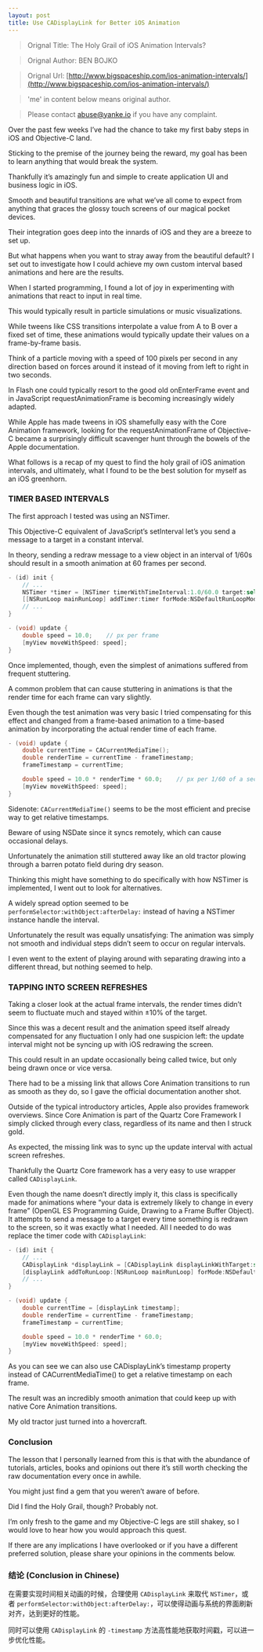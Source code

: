 ```yaml
---
layout: post
title: Use CADisplayLink for Better iOS Animation
---
```

> Orignal Title:  The Holy Grail of iOS Animation Intervals?

> Orignal Author: BEN BOJKO

> Orignal Url:   [http://www.bigspaceship.com/ios-animation-intervals/](http://www.bigspaceship.com/ios-animation-intervals/)

> 'me' in content below means original author.

> Please contact [abuse@yanke.io](mailto:abuse@yanke.io) if you have any complaint.

Over the past few weeks I’ve had the chance to take my first baby steps in iOS and Objective-C land. 

Sticking to the premise of the journey being the reward, my goal has been to learn anything that would break the system. 

Thankfully it’s amazingly fun and simple to create application UI and business logic in iOS. 

Smooth and beautiful transitions are what we’ve all come to expect from anything that graces the glossy touch screens of our magical pocket devices. 

Their integration goes deep into the innards of iOS and they are a breeze to set up. 

But what happens when you want to stray away from the beautiful default? I set out to investigate how I could achieve my own custom interval based animations and here are the results.

When I started programming, I found a lot of joy in experimenting with animations that react to input in real time. 

This would typically result in particle simulations or music visualizations. 

While tweens like CSS transitions interpolate a value from A to B over a fixed set of time, these animations would typically update their values on a frame-by-frame basis. 

Think of a particle moving with a speed of 100 pixels per second in any direction based on forces around it instead of it moving from left to right in two seconds. 

In Flash one could typically resort to the good old onEnterFrame event and in JavaScript requestAnimationFrame is becoming increasingly widely adapted.

While Apple has made tweens in iOS shamefully easy with the Core Animation framework, looking for the requestAnimationFrame of Objective-C became a surprisingly difficult scavenger hunt through the bowels of the Apple documentation. 

What follows is a recap of my quest to find the holy grail of iOS animation intervals, and ultimately, what I found to be the best solution for myself as an iOS greenhorn.

### TIMER BASED INTERVALS

The first approach I tested was using an NSTimer. 

This Objective-C equivalent of JavaScript’s setInterval let’s you send a message to a target in a constant interval. 

In theory, sending a redraw message to a view object in an interval of 1/60s should result in a smooth animation at 60 frames per second.

```objective-c
- (id) init {
	// ...
	NSTimer *timer = [NSTimer timerWithTimeInterval:1.0/60.0 target:self selector:@selector(update:) userInfo:nil repeats:YES];
	[[NSRunLoop mainRunLoop] addTimer:timer forMode:NSDefaultRunLoopMode];
	// ...
}

- (void) update {
	double speed = 10.0;	// px per frame
	[myView moveWithSpeed: speed];
}
```

Once implemented, though, even the simplest of animations suffered from frequent stuttering. 

A common problem that can cause stuttering in animations is that the render time for each frame can vary slightly. 

Even though the test animation was very basic I tried compensating for this effect and changed from a frame-based animation to a time-based animation by incorporating the actual render time of each frame.

```objective-c
- (void) update {
	double currentTime = CACurrentMediaTime();
	double renderTime = currentTime - frameTimestamp;
	frameTimestamp = currentTime;

	double speed = 10.0 * renderTime * 60.0;	// px per 1/60 of a second (≈ 1 frame)
	[myView moveWithSpeed: speed];
}
```

Sidenote: `CACurrentMediaTime()` seems to be the most efficient and precise way to get relative timestamps. 

Beware of using NSDate since it syncs remotely, which can cause occasional delays.

Unfortunately the animation still stuttered away like an old tractor plowing through a barren potato field during dry season. 

Thinking this might have something to do specifically with how NSTimer is implemented, I went out to look for alternatives. 

A widely spread option seemed to be `performSelector:withObject:afterDelay:` instead of having a NSTimer instance handle the interval. 

Unfortunately the result was equally unsatisfying: The animation was simply not smooth and individual steps didn’t seem to occur on regular intervals. 

I even went to the extent of playing around with separating drawing into a different thread, but nothing seemed to help.

### TAPPING INTO SCREEN REFRESHES

Taking a closer look at the actual frame intervals, the render times didn’t seem to fluctuate much and stayed within ±10% of the target. 

Since this was a decent result and the animation speed itself already compensated for any fluctuation I only had one suspicion left: the update interval might not be syncing up with iOS redrawing the screen. 

This could result in an update occasionally being called twice, but only being drawn once or vice versa.

There had to be a missing link that allows Core Animation transitions to run as smooth as they do, so I gave the official documentation another shot.

Outside of the typical introductory articles, Apple also provides framework overviews. Since Core Animation is part of the Quartz Core Framework I simply clicked through every class, regardless of its name and then I struck gold.

As expected, the missing link was to sync up the update interval with actual screen refreshes. 

Thankfully the Quartz Core framework has a very easy to use wrapper called `CADisplayLink`. 

Even though the name doesn’t directly imply it, this class is specifically made for animations where “your data is extremely likely to change in every frame” (OpenGL ES Programming Guide, Drawing to a Frame Buffer Object). It attempts to send a message to a target every time something is redrawn to the screen, so it was exactly what I needed. All I needed to do was replace the timer code with `CADisplayLink`:

```objective-c
- (id) init {
	// ...
	CADisplayLink *displayLink = [CADisplayLink displayLinkWithTarget:self selector:@selector(update:)];
	[displayLink addToRunLoop:[NSRunLoop mainRunLoop] forMode:NSDefaultRunLoopMode];
	// ...
}

- (void) update {
	double currentTime = [displayLink timestamp];
	double renderTime = currentTime - frameTimestamp;
	frameTimestamp = currentTime;

	double speed = 10.0 * renderTime * 60.0;
	[myView moveWithSpeed: speed];
}
```

As you can see we can also use CADisplayLink’s timestamp property instead of CACurrentMediaTime() to get a relative timestamp on each frame. 

The result was an incredibly smooth animation that could keep up with native Core Animation transitions. 

My old tractor just turned into a hovercraft.

### Conclusion

The lesson that I personally learned from this is that with the abundance of tutorials, articles, books and opinions out there it’s still worth checking the raw documentation every once in awhile. 

You might just find a gem that you weren’t aware of before.

Did I find the Holy Grail, though? Probably not. 

I’m only fresh to the game and my Objective-C legs are still shakey, so I would love to hear how you would approach this quest. 

If there are any implications I have overlooked or if you have a different preferred solution, please share your opinions in the comments below.

### 结论 (Conclusion in Chinese)

在需要实现时间相关动画的时候，合理使用 `CADisplayLink` 来取代 `NSTimer`，或者 `performSelector:withObject:afterDelay:`，可以使得动画与系统的界面刷新对齐，达到更好的性能。

同时可以使用 `CADisplayLink` 的 `-timestamp` 方法高性能地获取时间戳，可以进一步优化性能。
